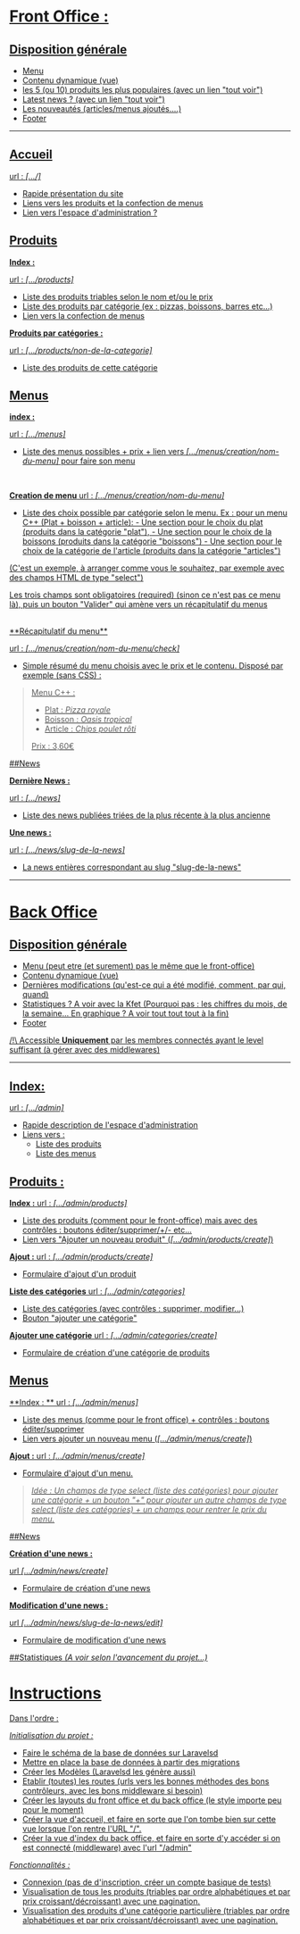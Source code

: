 

# <u>Front Office :

## Disposition générale

- Menu
- Contenu dynamique (vue)
- les 5 (ou 10) produits les plus populaires (avec un lien "tout voir")
- Latest news ? (avec un lien "tout voir")
- Les nouveautés (articles/menus ajoutés....)
- Footer

<hr/>

## Accueil
 url : *[.../]*
 
- Rapide présentation du site
- Liens vers les produits et la confection de menus
- Lien vers l'espace d'administration ?

## Produits 
**Index :**

url : *[.../products]*

- Liste des produits triables selon le nom et/ou le prix
- Liste des produits par catégorie (ex : pizzas, boissons, barres etc...)
- Lien vers la confection de menus

**Produits par catégories :**

url : *[.../products/non-de-la-categorie]*

- Liste des produits de cette catégorie


## Menus
**index :**

url : *[.../menus]*

- Liste des menus possibles + prix + lien vers *[.../menus/creation/nom-du-menu]* pour faire son menu

<br/>

**Creation de menu**
url : *[.../menus/creation/nom-du-menu]*

- Liste des choix possible par catégorie selon le menu. 
	Ex : pour un menu C++ (Plat + boisson + article): 
		- Une section pour le choix du plat (produits dans la catégorie "plat"), 
		- Une section pour le choix de la boissons (produits dans la catégorie "boissons")
		- Une section pour le choix de la catégorie de l'article (produits dans la catégorie "articles")

(C'est un exemple, à arranger comme vous le souhaitez, par exemple avec des champs HTML de type "select")

Les trois champs sont obligatoires (required) (sinon ce n'est pas ce menu là), puis un bouton "Valider" qui amène vers un récapitulatif du menus

<br/>
**Récapitulatif du menu**

url : *[.../menus/creation/nom-du-menu/check]*

- Simple résumé du menu choisis avec le prix et le contenu. Disposé par exemple (sans CSS) :

> Menu C++ :
> 
> - Plat : *Pizza royale*
> - Boisson : *Oasis tropical*
> - Article : *Chips poulet rôti*
> 
> Prix : 3,60€

##News

**Dernière News :**

url : *[.../news]*

- Liste des news publiées triées de la plus récente à la plus ancienne

**Une news :**

url : *[.../news/slug-de-la-news]* 

- La news entières correspondant au slug "slug-de-la-news"


<hr>

# <u>Back Office 

## Disposition générale

- Menu (peut etre (et surement) pas le même que le front-office)
- Contenu dynamique (vue)
- Dernières modifications (qu'est-ce qui a été modifié, comment, par qui, quand)
- Statistiques ? A voir avec la Kfet (Pourquoi pas : les chiffres du mois, de la semaine... En graphique ? A voir tout tout tout à la fin)
- Footer

/!\ Accessible **Uniquement** par les membres connectés ayant le level suffisant (à gérer avec des middlewares)

<hr />

## Index:

url : *[.../admin]*

- Rapide description de l'espace d'administration
- Liens vers :
	- Liste des produits
	- Liste des menus

## Produits :
**Index :**
url : *[.../admin/products]*

- Liste des produits (comment pour le front-office) mais avec des contrôles : boutons éditer/supprimer/+/- etc...
- Lien vers "Ajouter un nouveau produit" (*[.../admin/products/create]*)

**Ajout :**
url : *[.../admin/products/create]*

- Formulaire d'ajout d'un produit

**Liste des catégories**
url : *[.../admin/categories]*

- Liste des catégories (avec contrôles : supprimer, modifier...)
- Bouton "ajouter une catégorie"

**Ajouter une catégorie**
url : *[.../admin/categories/create]*

- Formulaire de création d'une catégorie de produits

## Menus

**Index : **
url : *[.../admin/menus]*
- Liste des menus (comme pour le front office) + contrôles : boutons éditer/supprimer
- Lien vers ajouter un nouveau menu (*[.../admin/menus/create]*)

**Ajout :**
url : *[.../admin/menus/create]*

- Formulaire d'ajout d'un menu.

> *Idée : Un champs de type select (liste des catégories) pour ajouter une catégorie + un bouton "+" pour ajouter un autre champs de type select (liste des catégories) + un champs pour rentrer le prix du menu.*

##News

**Création d'une news :**

url *[.../admin/news/create]*

- Formulaire de création d'une news

**Modification d'une news :**

url *[.../admin/news/slug-de-la-news/edit]*

- Formulaire de modification d'une news

##Statistiques 
*(A voir selon l'avancement du projet...)*


# Instructions

Dans l'ordre :

*Initialisation du projet :*

- Faire le schéma de la base de données sur Laravelsd
- Mettre en place la base de données à partir des migrations
- Créer les Modèles (Laravelsd les génère aussi)
- Etablir (toutes) les routes (urls vers les bonnes méthodes des bons contrôleurs, avec les bons middleware si besoin)
- Créer les layouts du front office et du back office (le style importe peu pour le moment)
- Créer la vue d'accueil, et faire en sorte que l'on tombe bien sur cette vue lorsque l'on rentre l'URL "/".
- Créer la vue d'index du back office, et faire en sorte d'y accéder si on est connecté (middleware) avec l'url "/admin"

*Fonctionnalités :*

- Connexion (pas de d'inscription, créer un compte basique de tests)
- Visualisation de tous les produits (triables par ordre alphabétiques et par prix croissant/décroissant) avec une pagination. 
- Visualisation des produits d'une catégorie particulière (triables par ordre alphabétiques et par prix croissant/décroissant) avec une pagination. 
